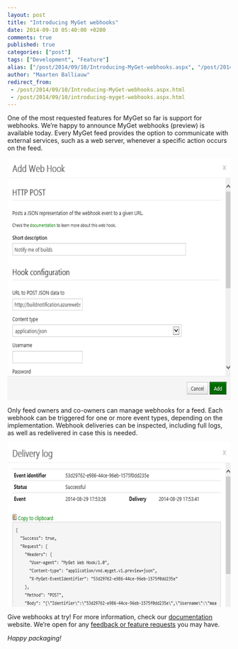 ```yaml
---
layout: post
title: "Introducing MyGet webhooks"
date: 2014-09-10 05:40:00 +0200
comments: true
published: true
categories: ["post"]
tags: ["Development", "Feature"]
alias: ["/post/2014/09/10/Introducing-MyGet-webhooks.aspx", "/post/2014/09/10/introducing-myget-webhooks.aspx"]
author: "Maarten Balliauw"
redirect_from:
 - /post/2014/09/10/Introducing-MyGet-webhooks.aspx.html
 - /post/2014/09/10/introducing-myget-webhooks.aspx.html
---
```


<p>One of the most requested features for MyGet so far is support for webhooks. We’re happy to announce MyGet webhooks (preview) is available today. Every MyGet feed provides the option to communicate with external services, such as a web server, whenever a specific action occurs on the feed. </p> <p><a href="/images/image_107.png"><img width="640" height="548" title="Webhooks for MyGet" style="border-width: 0px; padding-top: 0px; padding-right: 0px; padding-left: 0px; margin-right: auto; margin-left: auto; float: none; display: block; background-image: none;" alt="Webhooks for MyGet" src="/images/image_thumb_105.png" border="0"></a></p> <p>Only feed owners and co-owners can manage webhooks for a feed. Each webhook can be triggered for one or more event types, depending on the implementation. Webhook deliveries can be inspected, including full logs, as well as redelivered in case this is needed. </p> <p><a href="/images/image_108.png"><img width="640" height="371" title="Delivery log" style="border-width: 0px; padding-top: 0px; padding-right: 0px; padding-left: 0px; margin-right: auto; margin-left: auto; float: none; display: block; background-image: none;" alt="Delivery log" src="/images/image_thumb_106.png" border="0"></a></p> <p>Give webhooks at try! For more information, check our <a href="http://docs.myget.org/docs/reference/webhooks">documentation</a> website. We’re open for any <a href="http://www.myget.org/support">feedback or feature requests</a> you may have. </p> <p><em>Happy packaging!</em></p>



